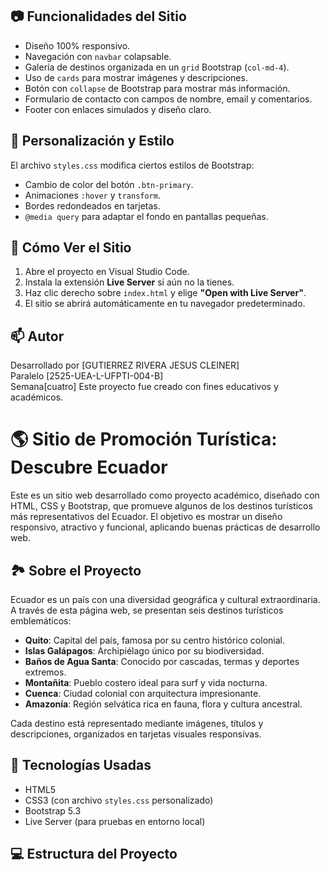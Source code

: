 
## 📷 Funcionalidades del Sitio

- Diseño 100% responsivo.
- Navegación con `navbar` colapsable.
- Galería de destinos organizada en un `grid` Bootstrap (`col-md-4`).
- Uso de `cards` para mostrar imágenes y descripciones.
- Botón con `collapse` de Bootstrap para mostrar más información.
- Formulario de contacto con campos de nombre, email y comentarios.
- Footer con enlaces simulados y diseño claro.

## 🎨 Personalización y Estilo

El archivo `styles.css` modifica ciertos estilos de Bootstrap:

- Cambio de color del botón `.btn-primary`.
- Animaciones `:hover` y `transform`.
- Bordes redondeados en tarjetas.
- `@media query` para adaptar el fondo en pantallas pequeñas.

## 🚀 Cómo Ver el Sitio

1. Abre el proyecto en Visual Studio Code.
2. Instala la extensión **Live Server** si aún no la tienes.
3. Haz clic derecho sobre `index.html` y elige **"Open with Live Server"**.
4. El sitio se abrirá automáticamente en tu navegador predeterminado.

## 📫 Autor

Desarrollado por [GUTIERREZ RIVERA JESUS CLEINER]  
Paralelo [2525-UEA-L-UFPTI-004-B]  
Semana[cuatro]
Este proyecto fue creado con fines educativos y académicos.

# 🌎 Sitio de Promoción Turística: Descubre Ecuador

Este es un sitio web desarrollado como proyecto académico, diseñado con HTML, CSS y Bootstrap, que promueve algunos de los destinos turísticos más representativos del Ecuador. El objetivo es mostrar un diseño responsivo, atractivo y funcional, aplicando buenas prácticas de desarrollo web.

## 🏞️ Sobre el Proyecto

Ecuador es un país con una diversidad geográfica y cultural extraordinaria. A través de esta página web, se presentan seis destinos turísticos emblemáticos:

- **Quito**: Capital del país, famosa por su centro histórico colonial.
- **Islas Galápagos**: Archipiélago único por su biodiversidad.
- **Baños de Agua Santa**: Conocido por cascadas, termas y deportes extremos.
- **Montañita**: Pueblo costero ideal para surf y vida nocturna.
- **Cuenca**: Ciudad colonial con arquitectura impresionante.
- **Amazonía**: Región selvática rica en fauna, flora y cultura ancestral.

Cada destino está representado mediante imágenes, títulos y descripciones, organizados en tarjetas visuales responsivas.

## 🧰 Tecnologías Usadas

- HTML5
- CSS3 (con archivo `styles.css` personalizado)
- Bootstrap 5.3
- Live Server (para pruebas en entorno local)

## 💻 Estructura del Proyecto
